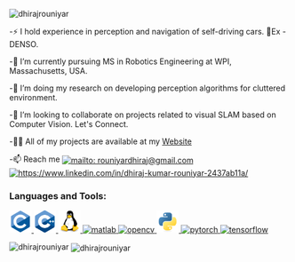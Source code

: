 <p align="left"> <img src="https://komarev.com/ghpvc/?username=dhirajrouniyar&label=Profile%20views&color=0e75b6&style=flat" alt="dhirajrouniyar" /> </p>

-⚡ I hold experience in perception and navigation of self-driving cars. 🏬Ex - DENSO.

-🌱 I’m currently pursuing MS in Robotics Engineering at WPI, Massachusetts, USA.

-🔭 I’m doing my research on developing perception algorithms for cluttered environment.

-👯 I’m looking to collaborate on projects related to visual SLAM based on Computer Vision. Let's Connect.

-👨‍💻 All of my projects are available at my [Website](https://sites.google.com/view/dhiraj-rouniyar/home)

-📫 Reach me
<a href="mailto: rouniyardhiraj@gmail.com" target="blank"><img align="center" src="https://upload.wikimedia.org/wikipedia/commons/7/7e/Gmail_icon_%282020%29.svg" alt="mailto: rouniyardhiraj@gmail.com" height="30" width="40" /></a>
<a href="https://www.linkedin.com/in/dhiraj-kumar-rouniyar-2437ab11a/" target="blank"><img align="center" src="https://raw.githubusercontent.com/danielcranney/readme-generator/main/public/icons/socials/linkedin.svg" alt="https://www.linkedin.com/in/dhiraj-kumar-rouniyar-2437ab11a/" height="30" width="40" /></a>




<h3 align="left">Languages and Tools:</h3>
<p align="left"> <a href="https://www.cprogramming.com/" target="_blank" rel="noreferrer"> <img src="https://raw.githubusercontent.com/devicons/devicon/master/icons/c/c-original.svg" alt="c" width="40" height="40"/> </a> <a href="https://www.w3schools.com/cpp/" target="_blank" rel="noreferrer"> <img src="https://raw.githubusercontent.com/devicons/devicon/master/icons/cplusplus/cplusplus-original.svg" alt="cplusplus" width="40" height="40"/> </a> <a href="https://www.linux.org/" target="_blank" rel="noreferrer"> <img src="https://raw.githubusercontent.com/devicons/devicon/master/icons/linux/linux-original.svg" alt="linux" width="40" height="40"/> </a> <a href="https://www.mathworks.com/" target="_blank" rel="noreferrer"> <img src="https://upload.wikimedia.org/wikipedia/commons/2/21/Matlab_Logo.png" alt="matlab" width="40" height="40"/> </a> <a href="https://opencv.org/" target="_blank" rel="noreferrer"> <img src="https://www.vectorlogo.zone/logos/opencv/opencv-icon.svg" alt="opencv" width="40" height="40"/> </a> <a href="https://www.python.org" target="_blank" rel="noreferrer"> <img src="https://raw.githubusercontent.com/devicons/devicon/master/icons/python/python-original.svg" alt="python" width="40" height="40"/> </a> <a href="https://pytorch.org/" target="_blank" rel="noreferrer"> <img src="https://www.vectorlogo.zone/logos/pytorch/pytorch-icon.svg" alt="pytorch" width="40" height="40"/> </a> <a href="https://www.tensorflow.org" target="_blank" rel="noreferrer"> <img src="https://www.vectorlogo.zone/logos/tensorflow/tensorflow-icon.svg" alt="tensorflow" width="40" height="40"/> </a> </p>

<p><img align="left" src="https://github-readme-stats.vercel.app/api/top-langs?username=dhirajrouniyar&show_icons=true&locale=en&layout=compact" alt="dhirajrouniyar" /></p>

<p>&nbsp;<img align="center" src="https://github-readme-stats.vercel.app/api?username=dhirajrouniyar&show_icons=true&locale=en" alt="dhirajrouniyar" /></p>

                 
